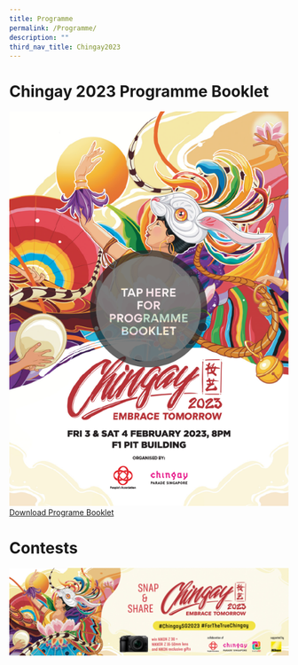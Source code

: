 ```yaml
---
title: Programme
permalink: /Programme/
description: ""
third_nav_title: Chingay2023
---
```


# Chingay 2023 Programme Booklet

<a href="https://go.gov.sg/programmebooklet" target="_blank"><img src="/images/ProgBkltTap.png">Download Programe Booklet</a>



# Contests

![Chingay 2023 Insta Contest](/images/Chingay%202023%20Insta%20Contest.jpeg)
